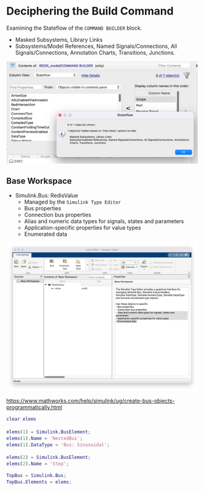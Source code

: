 # Deciphering the Build Command

Examining the Stateflow of the `COMMAND BUILDER` block.
- Masked Subsystems, Library Links
- Subsystems/Model References, Named Signals/Connections, All Signals/Connections, Annotation Charts, Transitions, Junctions.

![img:CB-State-Flow](img/CB-State-Flow.png)

## Base Workspace

- Simulink.Bus: RedisValue
   - Managed by the `Simulink Type Editor`
   - Bus properties
   - Connection bus properties
   - Alias and numeric data types for signals, states and parameters
   - Application-specific properties for value types
   - Enumerated data

![img:CB-Type-Editor-RedisValue-bus](img/CB-Type-Editor-RedisValue-bus.png)


https://www.mathworks.com/help/simulink/ug/create-bus-objects-programmatically.html

```matlab
clear elems

elems(1) = Simulink.BusElement;
elems(1).Name = 'NestedBus';
elems(1).DataType = 'Bus: Sinusoidal';

elems(2) = Simulink.BusElement;
elems(2).Name = 'Step';
```

```matlab
TopBus = Simulink.Bus;
TopBus.Elements = elems;
```